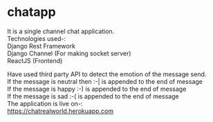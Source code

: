 # chatapp
It is a single channel chat application. <br/>
Technologies used-:<br/>
Django Rest Framework<br/>
Django Channel (For making socket server)<br/>
ReactJS (Frontend)<br/>

Have used third party API to detect the emotion of the message send.<br>
If the message is neutral then :-| is appended to the end of message<br>
If the message is happy :-) is appended to the end of message<br>
If the message is sad :-( is appended to the end of message
<br/>
The application is live on-:<br/>
https://chatrealworld.herokuapp.com
